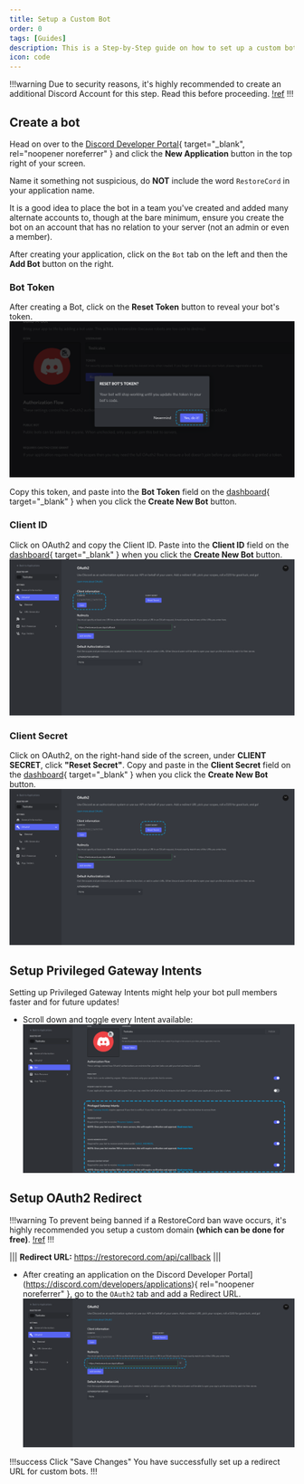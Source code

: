 ```yaml
---
title: Setup a Custom Bot
order: 0
tags: [Guides]
description: This is a Step-by-Step guide on how to set up a custom bot ready for RestoreCord
icon: code
---
```


!!!warning
Due to security reasons, it's highly recommended to create an additional Discord Account for this step.
Read this before proceeding.
[!ref](/guides/secure-your-bot/#security-checklist)
!!!

## Create a bot

Head on over to the [Discord Developer Portal](https://discord.com/developers/applications){ target="_blank", rel="noopener noreferrer" } and click the **New Application** button in the top right of your screen.

Name it something not suspicious, do **NOT** include the word `RestoreCord` in your application name.

It is a good idea to place the bot in a team you've created and added many alternate accounts to, though at the bare minimum, ensure you create the bot on an account that has no relation to your server (not an admin or even a member).

After creating your application, click on the `Bot` tab on the left and then the **Add Bot** button on the right.

### Bot Token

After creating a Bot, click on the **Reset Token** button to reveal your bot's token.
![](../static/BotSetup/bot_token.png)

Copy this token, and paste into the **Bot Token** field on the [dashboard](https://restorecord.com/dashboard/custombots){ target="_blank" } when you click the **Create New Bot** button.

### Client ID

Click on OAuth2 and copy the Client ID. Paste into the **Client ID** field on the [dashboard](https://restorecord.com/dashboard/custombots){ target="_blank" } when you click the **Create New Bot** button.
![](../static/BotSetup/client_id.png)

### Client Secret

Click on OAuth2, on the right-hand side of the screen, under **CLIENT SECRET**, click **"Reset Secret"**. Copy and paste in the **Client Secret** field on the [dashboard](https://restorecord.com/dashboard/custombots){ target="_blank" } when you click the **Create New Bot** button.
![](../static/BotSetup/bot_secret.png)

## Setup Privileged Gateway Intents

Setting up Privileged Gateway Intents might help your bot pull members faster and for future updates!

- Scroll down and toggle every Intent available:
  ![](../static/BotSetup/intents.png)

## Setup OAuth2 Redirect

!!!warning
To prevent being banned if a RestoreCord ban wave occurs, it's highly recommended you setup a custom domain **(which can be done for free)**.
[!ref](/guides/custom-domain/)
!!!

||| **Redirect URL:**
https://restorecord.com/api/callback
|||

- After creating an application on the Discord Developer Portal](https://discord.com/developers/applications){ rel="noopener noreferrer" }, go to the `OAuth2` tab and add a Redirect URL.
  ![](../static/BotSetup/redirect_url.png)

!!!success Click "Save Changes"
You have successfully set up a redirect URL for custom bots.
!!!
